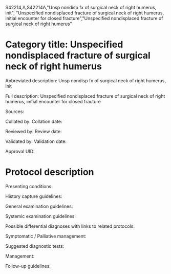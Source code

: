 S42214,A,S42214A,"Unsp nondisp fx of surgical neck of right humerus, init", "Unspecified nondisplaced fracture of surgical neck of right humerus, initial encounter for closed fracture","Unspecified nondisplaced fracture of surgical neck of right humerus"
# Category title: Unspecified nondisplaced fracture of surgical neck of right humerus

Abbreviated description: Unsp nondisp fx of surgical neck of right humerus, init

Full description: Unspecified nondisplaced fracture of surgical neck of right humerus, initial encounter for closed fracture

Sources:

Collated by:
Collation date:

Reviewed by:
Review date:

Validated by:
Validation date:

Approval UID:

# Protocol description

Presenting conditions:

History capture guidelines:

General examination guidelines:

Systemic examination guidelines:

Possible differential diagnoses with links to related protocols:

Symptomatic / Palliative management:

Suggested diagnostic tests:

Management:

Follow-up guidelines:
